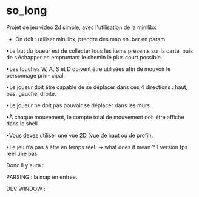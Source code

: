 # so_long
Projet de jeu video 2d simple, avec l'utilisation de la minilibx

- On doit : utiliser minilibx, prendre des map en .ber en param

•Le but du joueur est de collecter tous les items présents sur la carte, puis de
s’échapper en empruntant le chemin le plus court possible.


•Les touches W, A, S et D doivent être utilisées afin de mouvoir le personnage prin-
cipal.


•Le joueur doit être capable de se déplacer dans ces 4 directions : haut, bas,
gauche, droite.


•Le joueur ne doit pas pouvoir se déplacer dans les murs.


•À chaque mouvement, le compte total de mouvement doit être affiché dans le
shell.


•Vous devez utiliser une vue 2D (vue de haut ou de profil).


•Le jeu n’a pas à être en temps réel.
-> what does it mean ? 1 version tps reel une pas


Donc il y aura :

PARSING : la map en entree.

DEV WINDOW : 